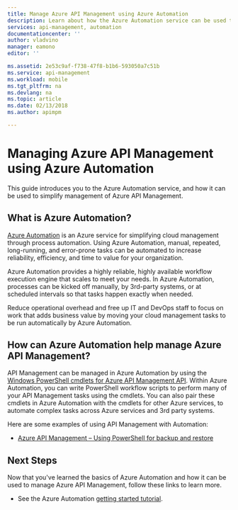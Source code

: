 ```yaml
---
title: Manage Azure API Management using Azure Automation
description: Learn about how the Azure Automation service can be used to manage Azure API Management.
services: api-management, automation
documentationcenter: ''
author: vladvino
manager: eamono
editor: ''

ms.assetid: 2e53c9af-f738-47f8-b1b6-593050a7c51b
ms.service: api-management
ms.workload: mobile
ms.tgt_pltfrm: na
ms.devlang: na
ms.topic: article
ms.date: 02/13/2018
ms.author: apimpm

---
```

# Managing Azure API Management using Azure Automation
This guide introduces you to the Azure Automation service, and how it can be used to simplify management of Azure API Management.

## What is Azure Automation?
[Azure Automation](https://azure.microsoft.com/services/automation/) is an Azure service for simplifying cloud management through process automation. Using Azure Automation, manual, repeated, long-running, and error-prone tasks can be automated to increase reliability, efficiency, and time to value for your organization.

Azure Automation provides a highly reliable, highly available workflow execution engine that scales to meet your needs. In Azure Automation, processes can be kicked off manually, by 3rd-party systems, or at scheduled intervals so that tasks happen exactly when needed.

Reduce operational overhead and free up IT and DevOps staff to focus on work that adds business value by moving your cloud management tasks to be run automatically by Azure Automation.

## How can Azure Automation help manage Azure API Management?
API Management can be managed in Azure Automation by using the [Windows PowerShell cmdlets for Azure API Management API](https://docs.microsoft.com/powershell/module/azurerm.apimanagement/?view=azurermps-5.5.0#api_management/). Within Azure Automation, you can write PowerShell workflow scripts to perform many of your API Management tasks using the cmdlets. You can also pair these cmdlets in Azure Automation with the cmdlets for other Azure services, to automate complex tasks across Azure services and 3rd party systems.

Here are some examples of using API Management with Automation:

* [Azure API Management – Using PowerShell for backup and restore](https://blogs.msdn.microsoft.com/katriend/2015/10/02/azure-api-management-using-powershell-for-backup-and-restore/)

## Next Steps
Now that you've learned the basics of Azure Automation and how it can be used to manage Azure API Management, follow these links to learn more.

* See the Azure Automation [getting started tutorial](../automation/automation-first-runbook-graphical.md).

